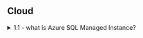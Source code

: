 ## Cloud

<a name="AWS Vs Azure as a CSP?"></a>

<details>
<summary>1.1 - what is Azure SQL Managed Instance?</summary><br><b>

When comparing AWS and Azure specifically from the perspective of their Cloud Solution Provider (CSP) programs in 2025, both offer distinct advantages depending on your business context, existing ecosystem, and cloud strategy. Here’s a focused comparison to help you understand which CSP program might be more favorable for your needs:

Microsoft Azure CSP Program Advantages
Strong Enterprise Alignment: Azure CSP is particularly favorable for businesses heavily invested in Microsoft technologies (Windows Server, Microsoft 365, Active Directory). It integrates seamlessly with such products.

One-Stop-Shop Provider: CSP partners handle all aspects—from technical support to billing—providing a single point of contact for cloud consumption, license management, provisioning, and ongoing support.

Simplified and Flexible Billing: With Azure CSP, you receive consolidated billing based on consumption, removing upfront infrastructure or licensing costs. This pay-as-you-go model offers agility and cost transparency.

Comprehensive Support & Managed Services: CSP partners offer advanced issue resolution, 24/7 local support, and managed services that relieve administrative burdens and optimize cloud resource usage.

Discounts and Cost Optimization: Azure CSP often provides more competitive pricing and discounts for organizations already using Microsoft products, improving ROI without complicated commitment models.

Early Access to Innovations: Partners and customers frequently gain earlier access to new Microsoft features and cloud technologies enabling faster adaptation and innovation.

Hybrid Cloud & Compliance Focus: Azure CSP shines for enterprises needing hybrid cloud solutions with offerings like Azure Arc, strong compliance certifications, and integrated security features.

AWS CSP Program (Savings Plans) Advantages
Broadest Global Reach & Mature Service Catalog: AWS CSP benefits from the largest market share, extensive global infrastructure, and a mature ecosystem offering 200+ well-established services covering compute, storage, AI/ML, and more.

Flexible Savings Plans: AWS Savings Plans offer spend-based flexibility, automatically applying discounts across instance types and regions, letting you adapt your use without changing commitments.

Highly Configurable Services: The AWS CSP program supports deep customization and granular control, favored by startups and businesses with diverse, complex cloud needs.

Strong Security and Reliability: AWS offers a secure, scalable, and highly reliable infrastructure with strong SLAs, extensive compliance certifications, and a huge community for support.

Innovative Cloud Automation: AWS excels in automation, networking, and integration capabilities, driving efficiency for CSP customers, especially in telecommunications and digital transformation sectors.

Which is More Favorable?
Aspect	Microsoft Azure CSP	AWS CSP (Savings Plans and Reseller Programs)
Best for	Enterprises embedded in Microsoft ecosystem, hybrid cloud, regulated industries	Organizations needing broad global reach, flexibility, innovation
Billing & Pricing	Consolidated, competitive with Microsoft discounts; flexible and transparent	Flexible spend-based Savings Plans with automatic application
Support & Managed Services	CSP partners provide end-to-end support, license management, local presence	AWS provides extensive support tiers plus reseller network support
Hybrid Cloud & Compliance	Strong hybrid tools (Azure Arc) and compliance certifications	Robust security and compliance, but hybrid tools less mature than Azure
Innovation & Ecosystem	Early access to Microsoft cloud innovations and ecosystem tools	Largest service catalog and mature innovation in AI, ML, networking
Complexity & Control	Easier onboarding and management with integrated Microsoft tools	More granular control and configuration flexibility
Summary:
If your organization is already deeply integrated with Microsoft technologies or requires hybrid cloud with strong compliance, Azure CSP is generally the more favorable and cost-effective choice, with excellent support and consolidated billing. On the other hand, if you want vast service options, global geographic options, flexibility in resource usage, and advanced automation, AWS CSP offers unmatched capabilities.

Choosing the right CSP program depends on your existing infrastructure, strategic priorities, and cloud consumption patterns.

If you want, I can provide deeper insights on specific CSP partner benefits or guide you through the partner selection process for either platform.


</b></details>
